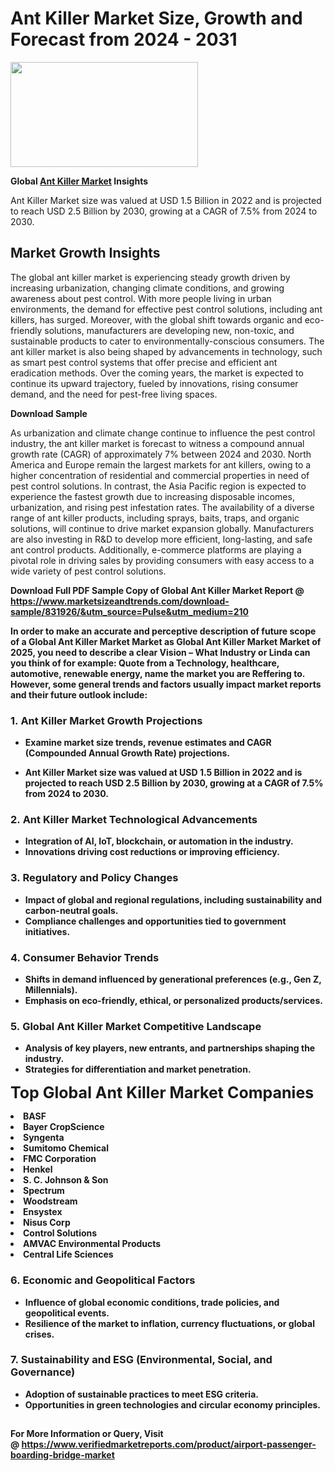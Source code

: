 <H1>Ant Killer Market Size, Growth and Forecast from 2024 - 2031</H1><img class="aligncenter size-medium wp-image-584254" src="https://thirdeyenews.in/wp-content/uploads/2024/09/Global-Market-Research-300x168.jpeg" alt="" width="300" height="168" /><p><strong>Global&nbsp;<a href="https://www.marketsizeandtrends.com/download-sample/831926/&amp;utm_source=Pulse&amp;utm_medium=210">Ant Killer Market</a> Insights</strong></p><p>Ant Killer Market size was valued at USD 1.5 Billion in 2022 and is projected to reach USD 2.5 Billion by 2030, growing at a CAGR of 7.5% from 2024 to 2030.</p><p><h2>Market Growth Insights</h2> <p>The global ant killer market is experiencing steady growth driven by increasing urbanization, changing climate conditions, and growing awareness about pest control. With more people living in urban environments, the demand for effective pest control solutions, including ant killers, has surged. Moreover, with the global shift towards organic and eco-friendly solutions, manufacturers are developing new, non-toxic, and sustainable products to cater to environmentally-conscious consumers. The ant killer market is also being shaped by advancements in technology, such as smart pest control systems that offer precise and efficient ant eradication methods. Over the coming years, the market is expected to continue its upward trajectory, fueled by innovations, rising consumer demand, and the need for pest-free living spaces.</p> <p><strong>Download Sample</strong></p> <p>As urbanization and climate change continue to influence the pest control industry, the ant killer market is forecast to witness a compound annual growth rate (CAGR) of approximately 7% between 2024 and 2030. North America and Europe remain the largest markets for ant killers, owing to a higher concentration of residential and commercial properties in need of pest control solutions. In contrast, the Asia Pacific region is expected to experience the fastest growth due to increasing disposable incomes, urbanization, and rising pest infestation rates. The availability of a diverse range of ant killer products, including sprays, baits, traps, and organic solutions, will continue to drive market expansion globally. Manufacturers are also investing in R&D to develop more efficient, long-lasting, and safe ant control products. Additionally, e-commerce platforms are playing a pivotal role in driving sales by providing consumers with easy access to a wide variety of pest control solutions.</p> <p><strong></p><p><span class=""><strong>Download Full PDF Sample Copy of Global Ant Killer Market Report</strong> @ <a href="https://www.marketsizeandtrends.com/download-sample/831926/&amp;utm_source=Pulse&amp;utm_medium=210" target="_blank">https://www.marketsizeandtrends.com/download-sample/831926/&amp;utm_source=Pulse&amp;utm_medium=210</a></span></p><p>In order to make an accurate and perceptive description of future scope of a Global&nbsp;Ant Killer Market Market as Global&nbsp;Ant Killer Market Market of 2025, you need to describe a clear Vision &ndash; What Industry or Linda can you think of for example: Quote from a Technology, healthcare, automotive, renewable energy, name the market you are Reffering to. However, some general trends and factors usually impact market reports and their future outlook include:</p><h3>1.&nbsp;<strong>Ant Killer Market Growth Projections</strong></h3><ul><li>Examine market size trends, revenue estimates and CAGR (Compounded Annual Growth Rate) projections.</li><li><p>Ant Killer Market size was valued at USD 1.5 Billion in 2022 and is projected to reach USD 2.5 Billion by 2030, growing at a CAGR of 7.5% from 2024 to 2030.</p></li></ul><h3>2.&nbsp;<strong>Ant Killer Market Technological Advancements</strong></h3><ul><li>Integration of AI, IoT, blockchain, or automation in the industry.</li><li>Innovations driving cost reductions or improving efficiency.</li></ul><h3>3.&nbsp;<strong>Regulatory and Policy Changes</strong></h3><ul><li>Impact of global and regional regulations, including sustainability and carbon-neutral goals.</li><li>Compliance challenges and opportunities tied to government initiatives.</li></ul><h3>4.&nbsp;<strong>Consumer Behavior Trends</strong></h3><ul><li>Shifts in demand influenced by generational preferences (e.g., Gen Z, Millennials).</li><li>Emphasis on eco-friendly, ethical, or personalized products/services.</li></ul><h3>5.&nbsp;<strong>Global Ant Killer Market Competitive Landscape</strong></h3><ul><li>Analysis of key players, new entrants, and partnerships shaping the industry.</li><li>Strategies for differentiation and market penetration.</li></ul><p data-pm-slice="1 1 []"><span style="color: inherit; font-family: inherit; font-size: 25px;">Top Global Ant Killer Market Companies</span></p><div class="" data-test-id=""><p><li>BASF</li><li> Bayer CropScience</li><li> Syngenta</li><li> Sumitomo Chemical</li><li> FMC Corporation</li><li> Henkel</li><li> S. C. Johnson & Son</li><li> Spectrum</li><li> Woodstream</li><li> Ensystex</li><li> Nisus Corp</li><li> Control Solutions</li><li> AMVAC Environmental Products</li><li> Central Life Sciences</li></p></div><h3>6.&nbsp;<strong>Economic and Geopolitical Factors</strong></h3><ul><li>Influence of global economic conditions, trade policies, and geopolitical events.</li><li>Resilience of the market to inflation, currency fluctuations, or global crises.</li></ul><h3>7.&nbsp;<strong>Sustainability and ESG (Environmental, Social, and Governance)</strong></h3><ul><li>Adoption of sustainable practices to meet ESG criteria.</li><li>Opportunities in green technologies and circular economy principles.</li></ul><h2><strong style="font-size: 14px;">For More Information or Query, Visit @&nbsp;</strong><a style="background-color: #ffffff; font-size: 14px;" href="https://www.marketsizeandtrends.com/report/ant-killer-market/" target="_blank">https://www.verifiedmarketreports.com/product/airport-passenger-boarding-bridge-market</a></h2>
